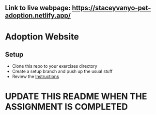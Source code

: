 ## Link to live webpage: https://staceyvanyo-pet-adoption.netlify.app/

# Adoption Website

## Setup
* Clone this repo to your exercises directory
* Create a setup branch and push up the usual stuff
* Review the [Instructions](instructions.md)

# UPDATE THIS README WHEN THE ASSIGNMENT IS COMPLETED
